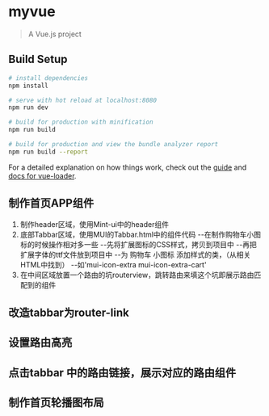 # myvue

> A Vue.js project

## Build Setup

``` bash
# install dependencies
npm install

# serve with hot reload at localhost:8080
npm run dev

# build for production with minification
npm run build

# build for production and view the bundle analyzer report
npm run build --report
```

For a detailed explanation on how things work, check out the [guide](http://vuejs-templates.github.io/webpack/) and [docs for vue-loader](http://vuejs.github.io/vue-loader).

## 制作首页APP组件
1. 制作header区域，使用Mint-ui中的header组件
2. 底部Tabbar区域，使用MUI的Tabbar.html中的组件代码 
    --在制作购物车小图标的时候操作相对多一些
    --先将扩展图标的CSS样式，拷贝到项目中
    --再把扩展字体的ttf文件放到项目中
    --为 购物车 小图标 添加样式的类，（从相关HTML中找到）
    --如'mui-icon-extra mui-icon-extra-cart'
3. 在中间区域放置一个路由的坑routerview，跳转路由来填这个坑即展示路由匹配到的组件
## 改造tabbar为router-link
## 设置路由高亮
## 点击tabbar 中的路由链接，展示对应的路由组件
## 制作首页轮播图布局